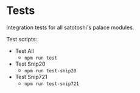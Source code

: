 # Tests
Integration tests for all satotoshi's palace modules.

Test scripts:
 - Test All
	- `npm run test`
 - Test Snip20
	- `npm run test-snip20`
 - Test Snip721
	- `npm run test-snip721`
